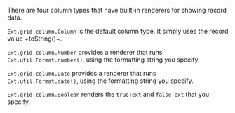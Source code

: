 There are four column types that have built-in renderers
for showing record data.

<div type="expander" caption="<code>xtype:'gridcolumn'</code></code>">
<p><code>Ext.grid.column.Column</code> is the default column type. It simply uses the record value +toString()+.</p>
</div>

<div type="expander" caption="<code>xtype:'numbercolumn'</code>">
  <p>
  <code>Ext.grid.column.Number</code> provides a renderer that runs <code>Ext.util.Format.number()</code>, using the  formatting string you specify.
  </p>
</div>

<div type="expander" caption="<code>xtype:'datecolumn'</code>">
  <p>
  <code>Ext.grid.column.Date</code> provides a renderer that runs <code>Ext.util.Format.date()</code>, using the formatting string you specify.
  </p>
</div>

<div type="expander" caption="<code>xtype:'booleancolumn'</code>">
  <p>
  <code>Ext.grid.column.Boolean</code> renders the <code>trueText</code> and <code>falseText</code> that you specify.
  </p>
</div>
